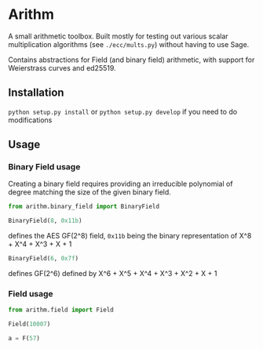 # Arithm

A small arithmetic toolbox.
Built mostly for testing out various scalar multiplication algorithms (see `./ecc/mults.py`) without having to use Sage.

Contains abstractions for Field (and binary field) arithmetic, with support for Weierstrass curves and ed25519.

## Installation

`python setup.py install` or `python setup.py develop` if you need to do modifications

## Usage

### Binary Field usage

Creating a binary field requires providing an irreducible polynomial of degree matching the size of the given binary field.

```python
from arithm.binary_field import BinaryField

BinaryField(8, 0x11b)
```

defines the AES GF(2^8) field, `0x11b` being the binary representation of X^8 + X^4 + X^3 + X + 1

```python
BinaryField(6, 0x7f)
```

defines GF(2^6) defined by X^6 + X^5 + X^4 + X^3 + X^2 + X + 1

### Field usage

```python
from arithm.field import Field

Field(10007)

a = F(57)
```